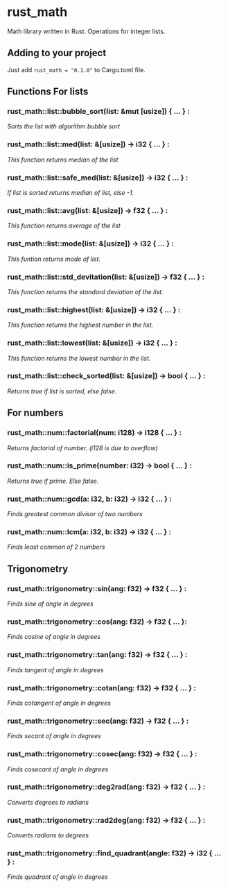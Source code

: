 # rust_math
Math library written in Rust.
Operations for integer lists.
## Adding to your project
Just add ```rust_math = "0.1.0"``` to Cargo.toml file.
## Functions For lists
### rust_math::list::bubble_sort(list: &mut [usize]) { ... } :
*Sorts the list with algorithm bubble sort*
### rust_math::list::med(list: &[usize]) -> i32 { ... } :
*This function returns median of the list*
### rust_math::list::safe_med(list: &[usize]) -> i32 { ... } :
*If list is sorted returns median of list, else -1.*
### rust_math::list::avg(list: &[usize]) -> f32 { ... } :
*This function returns average of the list*
### rust_math::list::mode(list: &[usize]) -> i32 { ... } :
*This funtion returns mode of list.*
### rust_math::list::std_devitation(list: &[usize]) -> f32 { ... } :
*This function returns the standard deviation of the list.*
### rust_math::list::highest(list: &[usize]) -> i32 { ... } :
*This function returns the highest number in the list.*
### rust_math::list::lowest(list: &[usize]) -> i32 { ... } :
*This function returns the lowest number in the list.*
### rust_math::list::check_sorted(list: &[usize]) -> bool { ... } :
*Returns true if list is sorted, else false.*
## For numbers
### rust_math::num::factorial(num: i128) -> i128 { ... } :
*Returns factorial of number. (i128 is due to overflow)*
### rust_math::num::is_prime(number: i32) -> bool { ... } :
*Returns true if prime. Else false.*
### rust_math::num::gcd(a: i32, b: i32) -> i32 { ... } :
*Finds greatest common divisor of two numbers*
### rust_math::num::lcm(a: i32, b: i32) -> i32 { ... } :
*Finds least common of 2 numbers*
## Trigonometry
### rust_math::trigonometry::sin(ang: f32) -> f32 { ... } :
*Finds sine of angle in degrees*
### rust_math::trigonometry::cos(ang: f32) -> f32 { ... }:
*Finds cosine of angle in degrees*
### rust_math::trigonometry::tan(ang: f32) -> f32 { ... } :
*Finds tangent of angle in degrees*
### rust_math::trigonometry::cotan(ang: f32) -> f32 { ... } :
*Finds cotangent of angle in degrees*
### rust_math::trigonometry::sec(ang: f32) -> f32 { ... } :
*Finds secant of angle in degrees*
### rust_math::trigonometry::cosec(ang: f32) -> f32 { ... } :
*Finds cosecant of angle in degrees*
### rust_math::trigonometry::deg2rad(ang: f32) -> f32 { ... } :
*Converts degrees to radians*
### rust_math::trigonometry::rad2deg(ang: f32) -> f32 { ... } :
*Converts radians to degrees*
### rust_math::trigonometry::find_quadrant(angle: f32) -> i32 { ... } :
*Finds quadrant of angle in degrees*